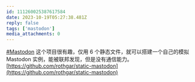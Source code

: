```yaml
---
id: 111260025387617584
date: 2023-10-19T05:27:38.481Z
reply: false
tags: ['mastodon']
media_attachments: 0
---
```


[#Mastodon](https://e5n.cc/tags/Mastodon) 这个项目很有趣，仅用 6 个静态文件，就可以搭建一个自己的模拟 Mastodon 实例，能被联邦发现，但是没有通信能力。  
[https://github.com/rothgar/static-mastodon](https://github.com/rothgar/static-mastodon)

